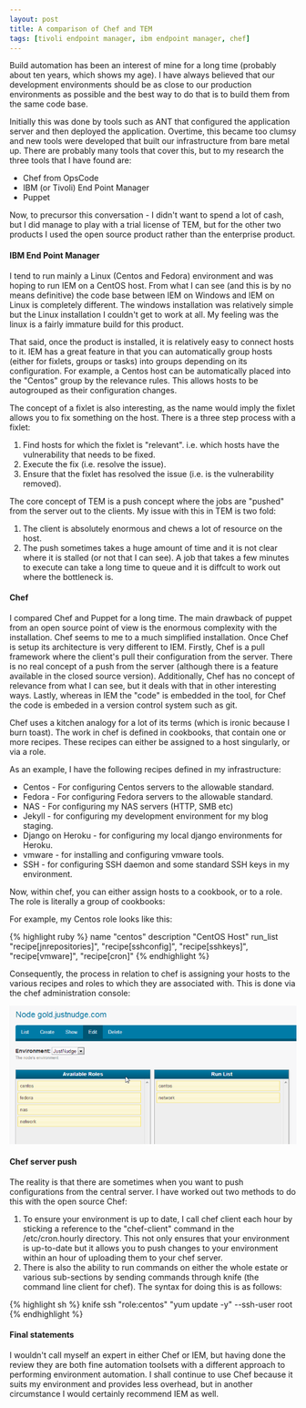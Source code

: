 ```yaml
---
layout: post
title: A comparison of Chef and TEM
tags: [tivoli endpoint manager, ibm endpoint manager, chef]
---
```

Build automation has been an interest of mine for a long time (probably about ten years, which shows my age).  I have always
believed that our development environments should be as close to our production environments as possible and the best way to 
do that is to build them from the same code base.

Initially this was done by tools such as ANT that configured the application server and then deployed the application.  Overtime,
this became too clumsy and new tools were developed that built our infrastructure from bare metal up.  There are probably many tools
that cover this, but to my research the three tools that I have found are:

* Chef from OpsCode
* IBM (or Tivoli) End Point Manager
* Puppet
  
Now, to precursor this conversation - I didn't want to spend a lot of cash, but I did manage to play with a trial license of TEM, but
for the other two products I used the open source product rather than the enterprise product.

#### IBM End Point Manager

I tend to run mainly a Linux (Centos and Fedora) environment and was hoping to run IEM on a CentOS host.  From what I can see (and this
is by no means definitive) the code base between IEM on Windows and IEM on Linux is completely different.  The windows installation was
relatively simple but the Linux installation I couldn't get to work at all.  My feeling was the linux is a fairly immature build for this
product.

That said, once the product is installed, it is relatively easy to connect hosts to it.  IEM has a great feature in that you can automatically
group hosts (either for fixlets, groups or tasks) into groups depending on its configuration.  For example, a Centos host can be automatically 
placed into the "Centos" group by the relevance rules.  This allows hosts to be autogrouped as their configuration changes.

The concept of a fixlet is also interesting, as the name would imply the fixlet allows you to fix something on the host.  There is a three step
process with a fixlet:

1. Find hosts for which the fixlet is "relevant".  i.e. which hosts have the vulnerability that needs to be fixed.
1. Execute the fix (i.e. resolve the issue).
1. Ensure that the fixlet has resolved the issue (i.e. is the vulnerability removed).

The core concept of TEM is a push concept where the jobs are "pushed" from the server out to the clients.  My issue with this in TEM is two fold:

1. The client is absolutely enormous and chews a lot of resource on the host.
1. The push sometimes takes a huge amount of time and it is not clear where it is stalled (or not that I can see).  A job that takes a few minutes to 
execute can take a long time to queue and it is diffcult to work out where the bottleneck is.

#### Chef

I compared Chef and Puppet for a long time.  The main drawback of puppet from an open source point of view is the enormous complexity 
with the installation.  Chef seems to me to a much simplified installation.  Once Chef is setup its architecture is very different to IEM.  Firstly,
Chef is a pull framework where the client's pull their configuration from the server.  There is no real concept of a push from the server (although
there is a feature available in the closed source version).  Additionally, Chef has no concept of relevance from what I can see, but it deals with that
in other interesting ways.  Lastly, whereas in IEM the "code" is embedded in the tool, for Chef the code is embeded in a version control system such as git.

Chef uses a kitchen analogy for a lot of its terms (which is ironic because I burn toast).  The work in chef is defined in cookbooks, that contain 
one or more recipes.  These recipes can either be assigned to a host singularly, or via a role.

As an example, I have the following recipes defined in my infrastructure:

* Centos - For configuring Centos servers to the allowable standard.
* Fedora - For configuring Fedora servers to the allowable standard.
* NAS - For configuring my NAS servers (HTTP, SMB etc)
* Jekyll - for configuring my development environment for my blog staging.
* Django on Heroku - for configuring my local django environments for Heroku.
* vmware - for installing and configuring vmware tools.
* SSH - for configuring SSH daemon and some standard SSH keys in my environment.

Now, within chef, you can either assign hosts to a cookbook, or to a role.  The role is literally a group of cookbooks:

For example, my Centos role looks like this:

{% highlight ruby %}
name "centos"
description "CentOS Host"
run_list "recipe[jnrepositories]", "recipe[sshconfig]", "recipe[sshkeys]", "recipe[vmware]", "recipe[cron]"
{% endhighlight %}

Consequently, the process in relation to chef is assigning your hosts to the various recipes and roles to which they are associated with.  This is done via the
chef administration console:

<img src="/assets/2013-12-11-ChefServer.png" class="img-responsive" alt="Chef Server Screenshot" />

#### Chef server push
The reality is that there are sometimes when you want to push configurations from the central server.  I have worked out two methods to do this with the open
source Chef:

1. To ensure your environment is up to date, I call chef client each hour by sticking a reference to the "chef-client" command in the /etc/cron.hourly directory.
This not only ensures that your environment is up-to-date but it allows you to push changes to your environment within an hour of uploading them to your chef server.
1. There is also the ability to run commands on either the whole estate or various sub-sections by sending commands through knife (the command line client for chef).  The 
syntax for doing this is as follows:

{% highlight sh %}
knife ssh "role:centos" "yum update -y" --ssh-user root
{% endhighlight %}

#### Final statements
I wouldn't call myself an expert in either Chef or IEM, but having done the review they are both fine automation toolsets with a different approach to performing
environment automation.  I shall continue to use Chef because it suits my environment and provides less overhead, but in another circumstance I would certainly 
recommend IEM as well.
